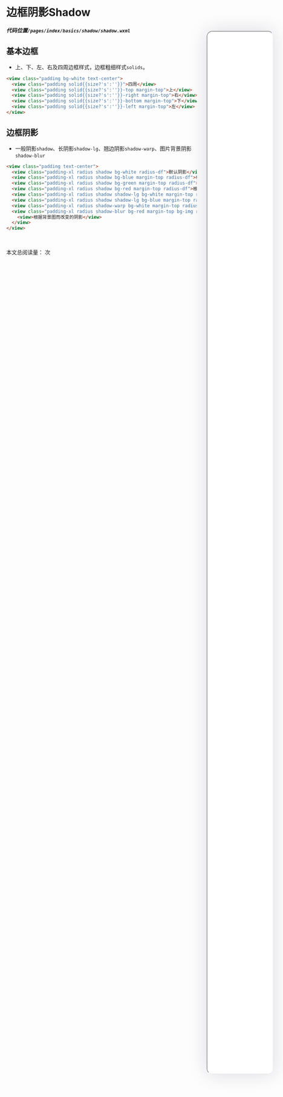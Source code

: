 <!--
 * @Descripttion: 
 * @version: V1.0
 * @Author: Xiaokang Lei
 * @email: lxk201808@163.com
 * @Date: 2022-12-02 17:39:32
 * @LastEditors: Xiaokang Lei
 * @LastEditTime: 2022-12-09 17:04:14
-->

<div class="minipre" style="width:18%; height:86%; float:right; position:fixed; right:3%;top: 4%;z-index: 99;">
    <iframe src="./h5/index.html#/pages/index/basics/shadow/shadow" width="100%" height="80%" style="border-radius:15px; box-shadow:0 0 50px 0px rgb(30 0 60 / 15%);"></iframe>
</div>

# 边框阴影Shadow

***代码位置`/pages/index/basics/shadow/shadow.wxml`***

## 基本边框

- 上、下、左、右及四周边框样式，边框粗细样式`solids`。

```html
<view class="padding bg-white text-center">
  <view class="padding solid{{size?'s':''}}">四周</view>
  <view class="padding solid{{size?'s':''}}-top margin-top">上</view>
  <view class="padding solid{{size?'s':''}}-right margin-top">右</view>
  <view class="padding solid{{size?'s':''}}-bottom margin-top">下</view>
  <view class="padding solid{{size?'s':''}}-left margin-top">左</view>
</view>
```

## 边框阴影

- 一般阴影`shadow`、长阴影`shadow-lg`、翘边阴影`shadow-warp`、图片背景阴影`shadow-blur`

```html
<view class="padding text-center">
  <view class="padding-xl radius shadow bg-white radius-df">默认阴影</view>
  <view class="padding-xl radius shadow bg-blue margin-top radius-df">根据背景颜色而改变的阴影</view>
  <view class="padding-xl radius shadow bg-green margin-top radius-df">根据背景颜色而改变的阴影</view>
  <view class="padding-xl radius shadow bg-red margin-top radius-df">根据背景颜色而改变的阴影</view>
  <view class="padding-xl radius shadow shadow-lg bg-white margin-top radius-df">长阴影</view>
  <view class="padding-xl radius shadow shadow-lg bg-blue margin-top radius-df">长阴影</view>
  <view class="padding-xl radius shadow-warp bg-white margin-top radius-df">翘边阴影</view>
  <view class="padding-xl radius shadow-blur bg-red margin-top bg-img radius-df" style="background-image:url(https://ossweb-img.qq.com/images/lol/web201310/skin/big91005.jpg);">
    <view>根据背景图而改变的阴影</view>
  </view>
</view>
```

<br>

本文总阅读量：<span id="busuanzi_value_page_pv"></span> 次
